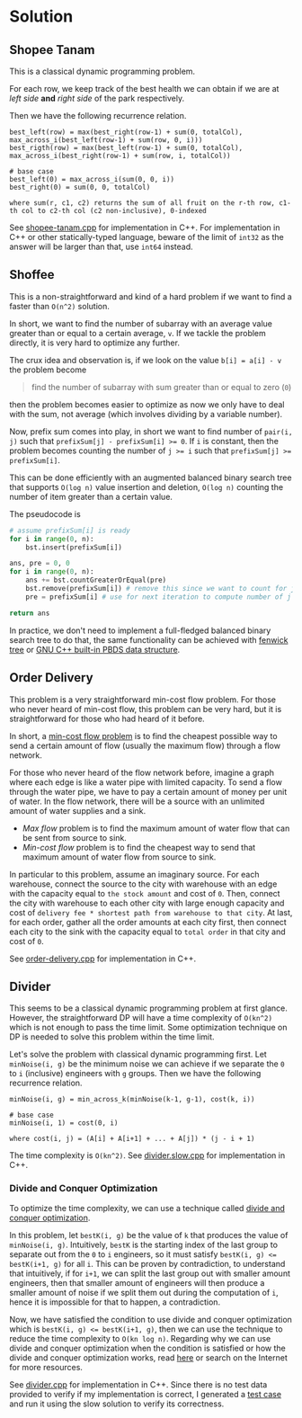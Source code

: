 # Solution

## Shopee Tanam
This is a classical dynamic programming problem.

For each row, we keep track of the best health we can obtain if we are at *left side* **and** *right side* of the park respectively.

Then we have the following recurrence relation.

```
best_left(row) = max(best_right(row-1) + sum(0, totalCol), max_across_i(best_left(row-1) + sum(row, 0, i)))
best_rigth(row) = max(best_left(row-1) + sum(0, totalCol), max_across_i(best_right(row-1) + sum(row, i, totalCol))

# base case
best_left(0) = max_across_i(sum(0, 0, i))
best_right(0) = sum(0, 0, totalCol)

where sum(r, c1, c2) returns the sum of all fruit on the r-th row, c1-th col to c2-th col (c2 non-inclusive), 0-indexed
```

See [shopee-tanam.cpp](shopee-tanam.cpp) for implementation in C++. For implementation in C++ or other statically-typed language, beware of the limit of `int32` as the answer will be larger than that, use `int64` instead.

## Shoffee
This is a non-straightforward and kind of a hard problem if we want to find a faster than `O(n^2)` solution.

In short, we want to find the number of subarray with an average value greater than or equal to a certain average, `v`. If we tackle the problem directly, it is very hard to optimize any further.

The crux idea and observation is, if we look on the value `b[i] = a[i] - v` the problem become

> find the number of subarray with sum greater than or equal to zero (`0`)

then the problem becomes easier to optimize as now we only have to deal with the sum, not average (which involves dividing by a variable number).

Now, prefix sum comes into play, in short we want to find number of `pair(i, j)` such that `prefixSum[j] - prefixSum[i] >= 0`. If `i` is constant, then the problem becomes counting the number of `j >= i` such that `prefixSum[j] >= prefixSum[i]`.

This can be done efficiently with an augmented balanced binary search tree that supports `O(log n)` value insertion and deletion, `O(log n)` counting the number of item greater than a certain value.

The pseudocode is
```python
# assume prefixSum[i] is ready
for i in range(0, n):
    bst.insert(prefixSum[i])

ans, pre = 0, 0
for i in range(0, n):
    ans += bst.countGreaterOrEqual(pre)
    bst.remove(prefixSum[i]) # remove this since we want to count for j >= i only
    pre = prefixSum[i] # use for next iteration to compute number of j such that prefixSum[j] >= prefixSum[i]

return ans
```

In practice, we don't need to implement a full-fledged balanced binary search tree to do that, the same functionality can be achieved with [fenwick tree](shoffee.cpp) or [GNU C++ built-in PBDS data structure](shoffee.pbds.cpp).

## Order Delivery
This problem is a very straightforward min-cost flow problem. For those who never heard of min-cost flow, this problem can be very hard, but it is straightforward for those who had heard of it before.

In short, a [min-cost flow problem](https://en.wikipedia.org/wiki/Minimum-cost_flow_problem) is to find the cheapest possible way to send a certain amount of flow (usually the maximum flow) through a flow network.

For those who never heard of the flow network before, imagine a graph where each edge is like a water pipe with limited capacity. To send a flow through the water pipe, we have to pay a certain amount of money per unit of water. In the flow network, there will be a source with an unlimited amount of water supplies and a sink.

- *Max flow* problem is to find the maximum amount of water flow that can be sent from source to sink.
- *Min-cost flow* problem is to find the cheapest way to send that maximum amount of water flow from source to sink.

In particular to this problem, assume an imaginary source. For each warehouse, connect the source to the city with warehouse with an edge with the capacity equal to `the stock amount` and cost of `0`. Then, connect the city with warehouse to each other city with large enough capacity and cost of `delivery fee * shortest path from warehouse to that city`. At last, for each order, gather all the order amounts at each city first, then connect each city to the sink with the capacity equal to `total order` in that city and cost of `0`.

See [order-delivery.cpp](order-delivery.cpp) for implementation in C++.

## Divider
This seems to be a classical dynamic programming problem at first glance. However, the straightforward DP will have a time complexity of `O(kn^2)` which is not enough to pass the time limit. Some optimization technique on DP is needed to solve this problem within the time limit.

Let's solve the problem with classical dynamic programming first. Let `minNoise(i, g)` be the minimum noise we can achieve if we separate the `0` to `i` (inclusive) engineers with `g` groups. Then we have the following recurrence relation.

```
minNoise(i, g) = min_across_k(minNoise(k-1, g-1), cost(k, i))

# base case
minNoise(i, 1) = cost(0, i)

where cost(i, j) = (A[i] + A[i+1] + ... + A[j]) * (j - i + 1)
```

The time complexity is `O(kn^2)`. See [divider.slow.cpp](divider.slow.cpp) for implementation in C++.

### Divide and Conquer Optimization
To optimize the time complexity, we can use a technique called [divide and conquer optimization](https://cp-algorithms.com/dynamic_programming/divide-and-conquer-dp.html).

In this problem, let `bestK(i, g)` be the value of `k` that produces the value of `minNoise(i, g)`. Intuitively, `bestK` is the starting index of the last group to separate out from the `0` to `i` engineers, so it must satisfy `bestK(i, g) <= bestK(i+1, g)` for all `i`. This can be proven by contradiction, to understand that intuitively, if for `i+1`, we can split the last group out with smaller amount engineers, then that smaller amount of engineers will then produce a smaller amount of noise if we split them out during the computation of `i`, hence it is impossible for that to happen, a contradiction.

Now, we have satisfied the condition to use divide and conquer optimization which is `bestK(i, g) <= bestK(i+1, g)`, then we can use the technique to reduce the time complexity to `O(kn log n)`. Regarding why we can use divide and conquer optimization when the condition is satisfied or how the divide and conquer optimization works, read [here](https://cp-algorithms.com/dynamic_programming/divide-and-conquer-dp.html) or search on the Internet for more resources.

See [divider.cpp](divider.cpp) for implementation in C++. Since there is no test data provided to verify if my implementation is correct, I generated a [test case](divider.large.in) and run it using the slow solution to verify its correctness.
